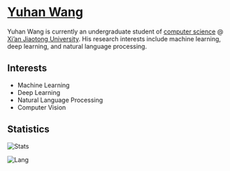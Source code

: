 
# [Yuhan Wang](https://yuhanwang.netlify.app)

Yuhan Wang is currently an undergraduate student of [computer science](http://www.cs.xjtu.edu.cn) @ [Xi’an Jiaotong University](http://www.xjtu.edu.cn). His research interests include machine learning, deep learning, and natural language processing.

## Interests 
- Machine Learning
- Deep Learning
- Natural Language Processing
- Computer Vision

<!--
## Programming Languages
- C/C++
- Python
- Java
- MATLAB
-->
## Statistics
![Stats](https://github-readme-stats.vercel.app/api?username=yuhan-W&hide=stars,prs&theme=vue)

![Lang](https://github-readme-stats.vercel.app/api/top-langs/?username=yuhan-W&hide=javascript&theme=vue&layout=compact)

<!--![Stats](https://github-readme-stats.vercel.app/api?username=yuhan-W)-->
